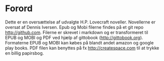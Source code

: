 # Forord

Dette er en oversættelse af udvalgte H.P. Lovecraft noveller. Novellerne er oversat af Dennis Iversen. Epub og Mobi filerne findes på et git repo <http://github.com>. Filerne er skrevet i markdown og er transformeret til EPUB og MOBI og PDF ved hjælp af gittobook (<http://gittobook.org>). Formaterne EPUB og MOBI kan købes på blandt andet amazon og google play books. PDF filen kan benyttes på fx <http://createspace.com> til at trykke en billig papirsbog. 
